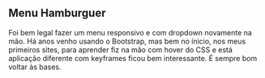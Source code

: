 ## Menu Hamburguer

Foi bem legal fazer um menu responsivo e com dropdown novamente na mão. Há anos venho usando o Bootstrap, mas bem no ínicio, nos meus primeiros sites, para aprender fiz na mão com hover do CSS e está aplicação diferente com keyframes ficou bem interessante. É sempre bom voltar às bases.